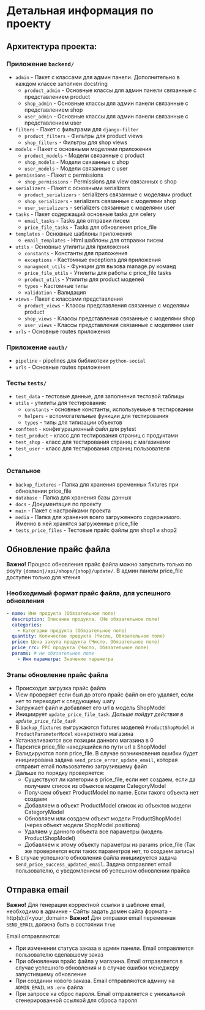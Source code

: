 # Детальная информация по проекту

## Архитектура проекта:

### Приложение `backend/`

- `admin` - Пакет с классами для админ панели. Дополнительно в каждом классе заполнен docstring
    - `product_admin` - Основные классы для админ панели связанные с представлением product
    - `shop_admin` - Основные классы для админ панели связанные с представлением shop
    - `user_admin` - Основные классы для админ панели связанные с представлением user
- `filters` - Пакет с фильтрами для `django-filter`
    - `product_filters` - Фильтры для product views
    - `shop_filters` - Фильтры для shop views
- `models` - Пакет с основными моделями приложения
    - `product_models` - Модели связанные с product
    - `shop_models` - Модели связанные с shop
    - `user_models` - Модели связанные с user
- `permissions` - Пакет с permissions
    - `shop_permissions` - Permissions для view связанных с shop
- `serializers` - Пакет с основными serializers
    - `product_serializers` - serializers связанные с моделями product
    - `shop_serializers` - serializers связанные с моделями shop
    - `user_serializers`  - serializers связанные с моделями user
- `tasks` - Пакет содержащий основные tasks для celery
    - `email_tasks` - Tasks для отправки писем
    - `price_file_tasks` - Tasks для обновления price_file
- `templates` - Основные шаблоны приложения
    - `email_templates` - Html шаблоны для отправки писем
- `utils` - Основные утилиты для приложения
    - `constants` - Константы для приложения
    - `exceptions` - Кастомные exceptions для приложения
    - `managment_utils` - Функции для вызова manage.py команд
    - `price_file_utils` - Утилиты для работы с price_file tasks
    - `product_utils` - Утилиты для product моделей
    - `types` - Кастомные типы
    - `validation` - Валидация
- `views` - Пакет с классами представления
    - `product_views` - Классы представления связанные с моделями product
    - `shop_views` - Классы представления связанные с моделями shop
    - `user_views` - Классы представления связанные с моделями user
- `urls` - Основные routes приложения

### Приложение `oauth/`

- `pipeline` - pipelines для библиотеки `python-social`
- `urls` - Основные routes приложения

### Тесты `tests/`

- `test_data` - тестовые данные, для заполнения тестовой таблицы
- `utils` - утилиты для тестирования:
    - `constants` - основные константы, используемые в тестировании
    - `helpers` - вспомогательные функции для тестирования
    - `types` - типы для типизации объектов
- `conftest` - конфигурационный файл для pytest
- `test_product` - класс для тестирования страниц с продуктами
- `test_shop` - класс для тестирования страниц с магазинами
- `test_user` - класс для тестирования страниц пользователя
-

### Остальное

- `backup_fixtures` - Папка для хранения временных fixtures при обновлении price_file
- `database` - Папка для хранения базы данных
- `docs` - Документация по проекту
- `main` - Пакет с настройками проекта
- `media` - Папка для хранения всего загруженного содержимого. Именно в ней хранятся загруженные price_file
- `tests_price_files` - Тестовые прайс файлы для shop1 и shop2

## Обновление прайс файла

**Важно!** Процесс обновления прайс файла можно запустить только по роуту `{domain}/api/shops/{shop}/update/`. В админ
панели price_file доступен только для чтения

### Необходимый формат прайс файла, для успешного обновления

```yaml
- name: Имя продукта (Обязательное поле)
  description: Описание продукта. (Не обязательное поле)
  categories:
    - Категории продукта (Обязательное поле)
  quantity: Количество продукта (Число, Обязательное поле)
  price: Цена закупа продукта (Число, Обязательное поле)
  price_rrc: РРС продукта (Число, Обязательное поле)
  params: # Не обязательное поле
    - Имя параметра: Значение параметра
```

### Этапы обновление прайс файла

- Происходит загрузка прайс файла
- View проверяет если был до этого прайс файл он его удаляет, если нет то переходит к следующему шагу
- Загружает файл и добавляет его url в модель ShopModel
- Инициирует `update_price_file_task`. *Дальше пойдут действия в `update_price_file_task`*
- В `backup_fixtures` выгружаются fixtures моделей `ProductShopModel` и `ProductParameterModel` конкретного магазина
- Устанавливаются все позиции данного магазина в 0
- Парсится price_file находящийся по пути url в ShopModel
- Валидируются поля price_file. В случае возникновения ошибки будет инициирована задача `send_price_error_update_email`,
  которая отправит email пользователю загрузившему файл
- Дальше по порядку проверяется:
    - Существуют ли категории в price_file, если нет создаем, если да получаем список из объектов модели CategoryModel
    - Получаем объект ProductModel по name. Если такого объекта нет создаем
    - Добавляем в объект ProductModel список из объектов модели CategoryModel
    - Обновляем или создаем объект модели ProductShopModel (через объект модели ShopModel.positions)
    - Удаляем у данного объекта все параметры (модель ProductShopModel)
    - Добавляем к этому объекту параметры из params price_file (Так же проверяется если таких параметров нет, то создаем
      запись)
- В случае успешного обновления файла инициируется задача `send_price_success_updated_email`. Задача отправляет email
  пользователю, с уведомлением об успешном обновлении прайса

## Отправка email

**Важно!** Для генерации корректной ссылки в шаблоне email, необходимо в админке - Сайты задать домен сайта формата -
http(s)://<your_domain>
**Важно!** Для отправки email переменная `SEND_EMAIL` должна быть в состоянии `True`

Email отправляются:

- При изменении статуса заказа в админ панели. Email отправляется пользователю сделавшему заказ
- При обновлении прайс файла у магазина. Email отправляется в случае успешного обновления и в случае ошибки менеджеру
  запустившему обновление
- При создании нового заказа. Email отправляются админу на `ADMIN_EMAIL` из `.env` файла
- При запросе на сброс пароля. Email отправляется с уникальной сгенерированной ссылкой для сброса пароля